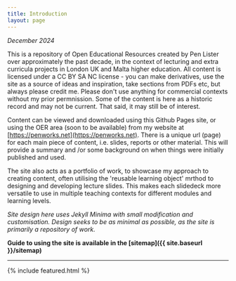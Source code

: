 ```yaml
---
title: Introduction
layout: page
---
```


*December 2024*

This is a repository of Open Educational Resources created by Pen Lister over approximately the past decade, in the context of lecturing and extra curricula projects in London UK and Malta higher education. All content is licensed under a CC BY SA NC license - you can make derivatives, use the site as a source of ideas and inspiration, take sections from PDFs etc, but always please credit me. Please don't use anything for commercial contexts without my prior permnission. Some of the content is here as a historic record and may not be current. That said, it may still be of interest. 

Content can be viewed and downloaded using this Github Pages site, or using the OER area (soon to be available) from my website at [https://penworks.net](https://penworks.net). There is a unique url (page) for each main piece of content, i.e. slides, reports or other material. This will provide a summary and /or some background on when things were initially published and used. 

The site also acts as a portfolio of work, to showcase my approach to creating content, often utilising the 'reusable learning object' mrthod to designing and developing lecture slides. This makes each slidedeck more versatile to use in multiple teaching contexts for different modules and learning levels. 

*Site design here uses Jekyll Minima with small modification and customisation. Design seeks to be as minimal as possible, as the site is primarily a repository of work.* 


**Guide to using the site is available in the [sitemap]({{ site.baseurl }}/sitemap)**

---


{% include featured.html %}

